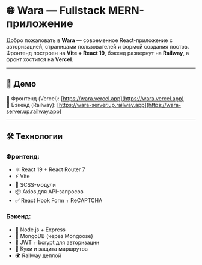 # 🌐 Wara — Fullstack MERN-приложение

Добро пожаловать в **Wara** — современное React-приложение с авторизацией, страницами пользователей и формой создания постов.  
Фронтенд построен на **Vite + React 19**, бэкенд развернут на **Railway**, а фронт хостится на **Vercel**.

---

## 🚀 Демо

🔗 Фронтенд (Vercel): [https://wara.vercel.app](https://wara.vercel.app)  
🔗 Бэкенд (Railway): [https://wara-server.up.railway.app](https://wara-server.up.railway.app)

---

## 🛠️ Технологии

### Фронтенд:
- ⚛️ React 19 + React Router 7
- ⚡️ Vite
- 🎨 SCSS-модули
- 📦 Axios для API-запросов
- ✅ React Hook Form + ReCAPTCHA

### Бэкенд:
- 🧠 Node.js + Express
- 🐒 MongoDB (через Mongoose)
- 🔐 JWT + bcrypt для авторизации
- 🍪 Куки и защита маршрутов
- 🌍 Railway деплой